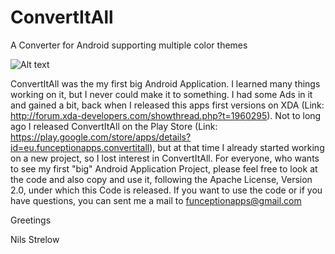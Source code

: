 ConvertItAll
============

A Converter for Android supporting multiple color themes

![Alt text](https://dl-web.dropbox.com/get/asprojects/convertitall/Screenshots/Screenshot_2014-01-19-22-15-28.png "Screenshot")

ConvertItAll was the my first big Android Application. I learned many things working on it, but I never could make it to something. I had some Ads in it and gained a bit, back when I released this apps first versions on XDA (Link: http://forum.xda-developers.com/showthread.php?t=1960295).
Not to long ago I released ConvertItAll on the Play Store (Link: https://play.google.com/store/apps/details?id=eu.funceptionapps.convertitall), but at that time I already started working on a new project, so I lost interest in ConvertItAll. For everyone, who wants to see my first "big" Android Application Project, please feel free to look at the code and also copy and use it, following the Apache License, Version 2.0, under which this Code is released.
If you want to use the code or if you have questions, you can sent me a mail to funceptionapps@gmail.com


Greetings

Nils Strelow

